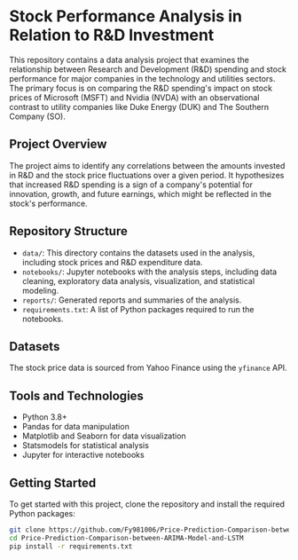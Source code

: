 # Stock Performance Analysis in Relation to R&D Investment

This repository contains a data analysis project that examines the relationship between Research and Development (R&D) spending and stock performance for major companies in the technology and utilities sectors. The primary focus is on comparing the R&D spending's impact on stock prices of Microsoft (MSFT) and Nvidia (NVDA) with an observational contrast to utility companies like Duke Energy (DUK) and The Southern Company (SO).

## Project Overview

The project aims to identify any correlations between the amounts invested in R&D and the stock price fluctuations over a given period. It hypothesizes that increased R&D spending is a sign of a company's potential for innovation, growth, and future earnings, which might be reflected in the stock's performance.

## Repository Structure

- `data/`: This directory contains the datasets used in the analysis, including stock prices and R&D expenditure data.
- `notebooks/`: Jupyter notebooks with the analysis steps, including data cleaning, exploratory data analysis, visualization, and statistical modeling.
- `reports/`: Generated reports and summaries of the analysis.
- `requirements.txt`: A list of Python packages required to run the notebooks.

## Datasets

The stock price data is sourced from Yahoo Finance using the `yfinance` API.
## Tools and Technologies

- Python 3.8+
- Pandas for data manipulation
- Matplotlib and Seaborn for data visualization
- Statsmodels for statistical analysis
- Jupyter for interactive notebooks

## Getting Started

To get started with this project, clone the repository and install the required Python packages:

```sh
git clone https://github.com/Fy981006/Price-Prediction-Comparison-between-ARIMA-Model-and-LSTM.git
cd Price-Prediction-Comparison-between-ARIMA-Model-and-LSTM
pip install -r requirements.txt
